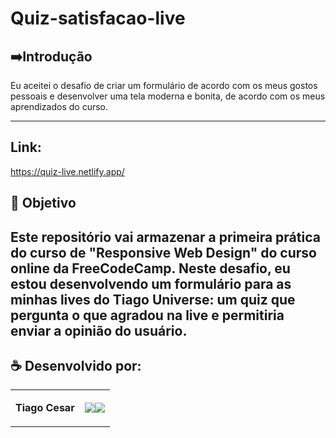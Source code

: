 # Quiz-satisfacao-live


## ➡️Introdução
Eu aceitei o desafio de criar um formulário de acordo com os meus gostos pessoais e desenvolver uma tela moderna e bonita, de acordo com os meus aprendizados do curso.

---

## Link:
https://quiz-live.netlify.app/



## 🎯 Objetivo
Este repositório vai armazenar a primeira prática do curso de "Responsive Web Design" do curso online da FreeCodeCamp. Neste desafio, eu estou desenvolvendo um formulário para as minhas lives do Tiago Universe: um quiz que pergunta o que agradou na live e permitiria enviar a opinião do usuário. 
---

## ☕ Desenvolvido por:

<table>
  <tbody>

<tr>
    <td><p align="left-center"><b>Tiago Cesar</b></p></td>
    <td><a href="https://github.com/TiagoUniverse" target="_blank"><img loading="lazy" src="https://img.shields.io/badge/GitHub-100000?style=for-the-badge&logo=github&logoColor=white" target="_blank" align="center"></a><a href="https://www.linkedin.com/in/tiago-lopes--/" target="_blank"><img loading="lazy" src="https://img.shields.io/badge/-LinkedIn-%230077B5?style=for-the-badge&logo=linkedin&logoColor=white" target="_blank" align="center"></a></td>
  </tr>

  </tbody>
 </table>

